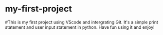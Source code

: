 ﻿# my-first-project
#This is my first project using VScode and intergrating Git. It's a simple print statement and user input statement in python. Have fun using it and enjoy!
